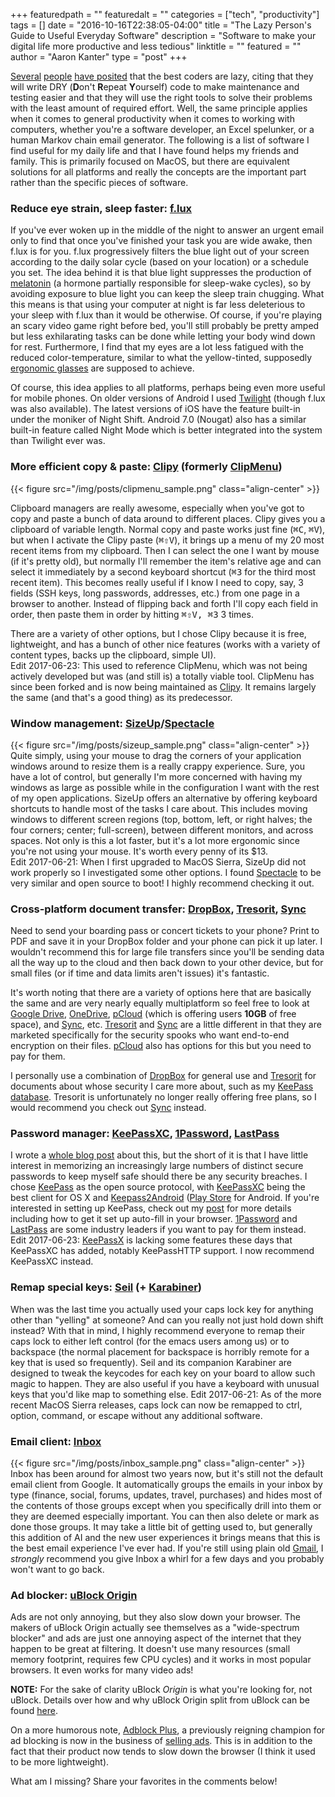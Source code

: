 +++
featuredpath = ""
featuredalt = ""
categories = ["tech", "productivity"]
tags = []
date = "2016-10-16T22:38:05-04:00"
title = "The Lazy Person's Guide to Useful Everyday Software"
description = "Software to make your digital life more productive and less tedious"
linktitle = ""
featured = ""
author = "Aaron Kanter"
type = "post"
+++

[Several][lazy-lenssen] [people][lazy-wall] [have posited][lazy-atwood] that the best coders are lazy, citing that they will write DRY (**D**on't **R**epeat **Y**ourself) code to make maintenance and testing easier and that they will use the right tools to solve their problems with the least amount of required effort. Well, the same principle applies when it comes to general productivity when it comes to working with computers, whether you're a software developer, an Excel spelunker, or a human Markov chain email generator. The following is a list of software I find useful for my daily life and that I have found helps my friends and family. This is primarily focused on MacOS, but there are equivalent solutions for all platforms and really the concepts are the important part rather than the specific pieces of software.

### Reduce eye strain, sleep faster: [f.lux][f.lux]
If you've ever woken up in the middle of the night to answer an urgent email only to find that once you've finished your task you are wide awake, then f.lux is for you. f.lux progressively filters the blue light out of your screen according to the daily solar cycle (based on your location) or a schedule you set. The idea behind it is that blue light suppresses the production of [melatonin][melatonin] (a hormone partially responsible for sleep-wake cycles), so by avoiding exposure to blue light you can keep the sleep train chugging. What this means is that using your computer at night is far less deleterious to your sleep with f.lux than it would be otherwise. Of course, if you're playing an scary video game right before bed, you'll still probably be pretty amped but less exhilarating tasks can be done while letting your body wind down for rest. Furthermore, I find that my eyes are a lot less fatigued with the reduced color-temperature, similar to what the yellow-tinted, supposedly [ergonomic glasses][ergo-glasses] are supposed to achieve.

Of course, this idea applies to all platforms, perhaps being even more useful for mobile phones. On older versions of Android I used [Twilight][Twilight] (though f.lux was also available). The latest versions of iOS have the feature built-in under the moniker of Night Shift. Android 7.0 (Nougat) also has a similar built-in feature called Night Mode which is better integrated into the system than Twilight ever was.

### More efficient copy & paste: [Clipy][Clipy] (formerly [ClipMenu][ClipMenu])
{{< figure src="/img/posts/clipmenu_sample.png" class="align-center" >}}

Clipboard managers are really awesome, especially when you've got to copy and paste a bunch of data around to different places. Clipy gives you a clipboard of variable length. Normal copy and paste works just fine (<kbd>⌘C</kbd>, <kbd>⌘V</kbd>), but when I activate the Clipy paste (<kbd>⌘⇧V</kbd>), it brings up a menu of my 20 most recent items from my clipboard. Then I can select the one I want by mouse (if it's pretty old), but normally I'll remember the item's relative age and can select it immediately by a second keyboard shortcut (<kbd>⌘3</kbd> for the third most recent item). This becomes really useful if I know I need to copy, say, 3 fields (SSH keys, long passwords, addresses, etc.) from one page in a browser to another. Instead of flipping back and forth I'll copy each field in order, then paste them in order by hitting <kbd><kbd>⌘⇧V</kbd>, <kbd>⌘3</kbd></kbd> 3 times.

There are a variety of other options, but I chose Clipy because it is free, lightweight, and has a bunch of other nice features (works with a variety of content types, backs up the clipboard, simple UI).
<br/>Edit 2017-06-23: This used to reference ClipMenu, which was not being actively developed but was (and still is) a totally viable tool. ClipMenu has since been forked and is now being maintained as [Clipy][Clipy]. It remains largely the same (and that's a good thing) as its predecessor.

### Window management: [SizeUp][SizeUp]/[Spectacle][Spectacle]
{{< figure src="/img/posts/sizeup_sample.png" class="align-center" >}}
Quite simply, using your mouse to drag the corners of your application windows around to resize them is a really crappy experience. Sure, you have a lot of control, but generally I'm more concerned with having my windows as large as possible while in the configuration I want with the rest of my open applications. SizeUp offers an alternative by offering keyboard shortcuts to handle most of the tasks I care about. This includes moving windows to different screen regions (top, bottom, left, or right halves; the four corners; center; full-screen), between different monitors, and across spaces. Not only is this a lot faster, but it's a lot more ergonomic since you're not using your mouse. It's worth every penny of its $13.
<br/>Edit 2017-06-21: When I first upgraded to MacOS Sierra, SizeUp did not work properly so I investigated some other options. I found [Spectacle][Spectacle] to be very similar and open source to boot! I highly recommend checking it out.

### Cross-platform document transfer: [DropBox][DropBox], [Tresorit][Tresorit], [Sync][Sync]
Need to send your boarding pass or concert tickets to your phone? Print to PDF and save it in your DropBox folder and your phone can pick it up later. I wouldn't recommend this for large file transfers since you'll be sending data all the way up to the cloud and then back down to your other device, but for small files (or if time and data limits aren't issues) it's fantastic.

It's worth noting that there are a variety of options here that are basically the same and are very nearly equally multiplatform so feel free to look at [Google Drive][GoogleDrive], [OneDrive][OneDrive], [pCloud][pCloud] (which is offering users **10GB** of free space), and [Sync][Sync], etc. [Tresorit][Tresorit] and [Sync][Sync] are a little different in that they are marketed specifically for the security spooks who want end-to-end encryption on their files. [pCloud][pCloud] also has options for this but you need to pay for them.

I personally use a combination of [DropBox][DropBox] for general use and [Tresorit][Tresorit] for documents about whose security I care more about, such as my [KeePass database][keepass-blog]. Tresorit is unfortunately no longer really offering free plans, so I would recommend you check out [Sync][Sync] instead.

### Password manager: [KeePassXC][KeePassXC], [1Password][1Password], [LastPass][LastPass]
I wrote a [whole blog post][keepass-blog] about this, but the short of it is that I have little interest in memorizing an increasingly large numbers of distinct secure passwords to keep myself safe should there be any security breaches. I chose [KeePass][KeePass] as the open source protocol, with [KeePassXC][KeePassXC] being the best client for OS X and [Keepass2Android][KP2A] ([Play Store][KP2A-Store] for Android. If you're interested in setting up KeePass, check out my [post][keepass-blog] for more details including how to get it set up auto-fill in your browser. [1Password][1Password] and [LastPass][LastPass] are some industry leaders if you want to pay for them instead.
<br/>Edit 2017-06-23: [KeePassX][KeePassX] is lacking some features these days that KeePassXC has added, notably KeePassHTTP support. I now recommend KeePassXC instead.

### Remap special keys: [Seil][Seil] (+ [Karabiner][Karabiner])
When was the last time you actually used your caps lock key for anything other than "yelling" at someone? And can you really not just hold down shift instead?
With that in mind, I highly recommend everyone to remap their caps lock to either left control (for the emacs users among us) or to backspace (the normal placement for backspace is horribly remote for a key that is used so frequently). Seil and its companion Karabiner are designed to tweak the keycodes for each key on your board to allow such magic to happen. They are also useful if you have a keyboard with unusual keys that you'd like map to something else.
Edit 2017-06-21: As of the more recent MacOS Sierra releases, caps lock can now be remapped to ctrl, option, command, or escape without any additional software.

### Email client: [Inbox][Inbox]
{{< figure src="/img/posts/inbox_sample.png" class="align-center" >}}
Inbox has been around for almost two years now, but it's still not the default email client from Google. It automatically groups the emails in your inbox by type (finance, social, forums, updates, travel, purchases) and hides most of the contents of those groups except when you specifically drill into them or they are deemed especially important. You can then also delete or mark as done those groups. It may take a little bit of getting used to, but generally this addition of AI and the new user experiences it brings means that this is the best email experience I've ever had. If you're still using plain old [Gmail][Gmail], I _strongly_ recommend you give Inbox a whirl for a few days and you probably won't want to go back.

### Ad blocker: [uBlock Origin][uBlock]
Ads are not only annoying, but they also slow down your browser. The makers of uBlock Origin actually see themselves as a "wide-spectrum blocker" and ads are just one annoying aspect of the internet that they happen to be great at filtering. It doesn't use many resources (small memory footprint, requires few CPU cycles) and it works in most popular browsers. It even works for many video ads!

**NOTE:** For the sake of clarity uBlock _Origin_ is what you're looking for, not uBlock. Details over how and why uBlock Origin split from uBlock can be found [here][uBlockOriginStory].

On a more humorous note, [Adblock Plus][ABP], a previously reigning champion for ad blocking is now in the business of [selling ads][ABP-sells-ads]. This is in addition to the fact that their product now tends to slow down the browser (I think it used to be more lightweight).

What am I missing? Share your favorites in the comments below!

[lazy-lenssen]: http://blogoscoped.com/archive/2005-08-24-n14.html
[lazy-wall]: http://threevirtues.com/
[lazy-atwood]: https://blog.codinghorror.com/how-to-be-lazy-dumb-and-successful/
[f.lux]: https://justgetflux.com/
[melatonin]: http://www.webmd.com/sleep-disorders/tc/melatonin-overview
[Twilight]: https://play.google.com/store/apps/details?id=com.urbandroid.lux
[ergo-glasses]: https://www.amazon.com/Ergonomic-Advanced-Computer-Gaming-Glasses-Amber/dp/B00CJULBKC
[ClipMenu]: http://www.clipmenu.com/
[Clipy]: https://clipy-app.com/
[SizeUp]: http://www.irradiatedsoftware.com/sizeup/
[Spectacle]: https://www.spectacleapp.com/
[DropBox]: https://www.dropbox.com
[GoogleDrive]: https://drive.google.com/
[OneDrive]: https://onedrive.live.com
[Tresorit]: https://tresorit.com/
[Sync]: https://www.sync.com
[pCloud]: https://www.pcloud.com
[KeePassX]: https://www.keepassx.org/
[KeePassXC]: https://keepassxc.org/
[LastPass]: https://lastpass.com/
[1Password]: https://1password.com/
[keepass-blog]: ../keepass
[KeePass]: http://keepass.info/
[KP2A]: http://keepass2android.codeplex.com/
[KP2A-Store]: https://play.google.com/store/apps/details?id=keepass2android.keepass2android
[Seil]: https://pqrs.org/osx/karabiner/seil.html.en
[Karabiner]: https://pqrs.org/osx/karabiner/index.html.en
[Inbox]: https://inbox.google.com
[Gmail]: https://mail.google.com
[uBlock]: https://github.com/gorhill/uBlock
[uBlockOriginStory]: http://tuxdiary.com/2015/06/14/ublock-origin/
[ABP]: https://adblockplus.org
[ABP-sells-ads]: http://www.theverge.com/2016/9/13/12890050/adblock-plus-now-sells-ads
